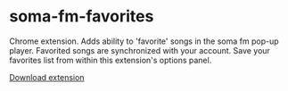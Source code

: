 soma-fm-favorites
=================

Chrome extension. Adds ability to 'favorite' songs in the soma fm pop-up player. Favorited songs are synchronized with your account. Save your favorites list from within this extension's options panel.

[Download extension](https://github.com/retro486/soma-fm-favorites/blob/master/somafm-favorite.crx?raw=true)
